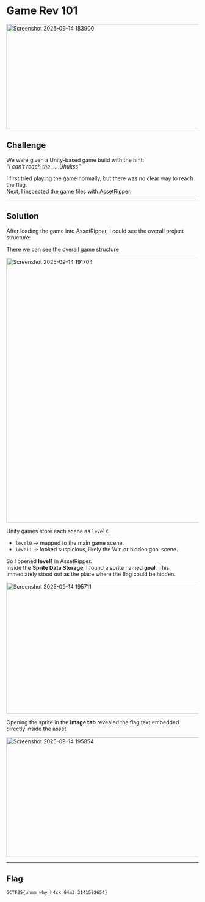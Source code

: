 # Game Rev 101

<img width="807" height="275" alt="Screenshot 2025-09-14 183900" src="https://github.com/user-attachments/assets/181b59b3-be7b-43d5-b512-5bceba169cc1" />

## Challenge

We were given a Unity-based game build with the hint:  
*“I can’t reach the …. Uhukss”*  

I first tried playing the game normally, but there was no clear way to reach the flag.  
Next, I inspected the game files with [AssetRipper](https://github.com/AssetRipper/AssetRipper).

---

## Solution
After loading the game into AssetRipper, I could see the overall project structure:  

There we can see the overall game structure 

<img width="505" height="693" alt="Screenshot 2025-09-14 191704" src="https://github.com/user-attachments/assets/73a1af97-ef7d-46e3-8dec-b0e5ffa9481b" />
 
Unity games store each scene as `levelX`.  
- `level0` → mapped to the main game scene.  
- `level1` → looked suspicious, likely the Win or hidden goal scene.  

So I opened **level1** in AssetRipper.  
Inside the **Sprite Data Storage**, I found a sprite named **goal**. This immediately stood out as the place where the flag could be hidden.  

<img width="1060" height="343" alt="Screenshot 2025-09-14 195711" src="https://github.com/user-attachments/assets/1926ba68-82a3-420a-b095-0fa9565d4e49" />

Opening the sprite in the **Image tab** revealed the flag text embedded directly inside the asset.

<img width="1130" height="314" alt="Screenshot 2025-09-14 195854" src="https://github.com/user-attachments/assets/07f26e55-4f0f-4b4f-a596-222d64a9db05" />

---

## Flag

```
GCTF25{uhmm_why_h4ck_G4m3_3141592654}
```
